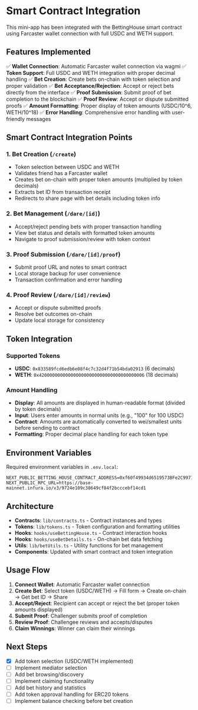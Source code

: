 # Smart Contract Integration

This mini-app has been integrated with the BettingHouse smart contract using Farcaster wallet connection with full USDC and WETH support.

## Features Implemented

✅ **Wallet Connection**: Automatic Farcaster wallet connection via wagmi
✅ **Token Support**: Full USDC and WETH integration with proper decimal handling
✅ **Bet Creation**: Create bets on-chain with token selection and proper validation
✅ **Bet Acceptance/Rejection**: Accept or reject bets directly from the interface
✅ **Proof Submission**: Submit proof of bet completion to the blockchain
✅ **Proof Review**: Accept or dispute submitted proofs
✅ **Amount Formatting**: Proper display of token amounts (USDC/10^6, WETH/10^18)
✅ **Error Handling**: Comprehensive error handling with user-friendly messages

## Smart Contract Integration Points

### 1. Bet Creation (`/create`)
- Token selection between USDC and WETH
- Validates friend has a Farcaster wallet
- Creates bet on-chain with proper token amounts (multiplied by token decimals)
- Extracts bet ID from transaction receipt
- Redirects to share page with bet details including token info

### 2. Bet Management (`/dare/[id]`)
- Accept/reject pending bets with proper transaction handling
- View bet status and details with formatted token amounts
- Navigate to proof submission/review with token context

### 3. Proof Submission (`/dare/[id]/proof`)
- Submit proof URL and notes to smart contract
- Local storage backup for user convenience
- Transaction confirmation and error handling

### 4. Proof Review (`/dare/[id]/review`)
- Accept or dispute submitted proofs
- Resolve bet outcomes on-chain
- Update local storage for consistency

## Token Integration

### Supported Tokens
- **USDC**: `0x833589fcd6edb6e08f4c7c32d4f71b54bda02913` (6 decimals)
- **WETH**: `0x4200000000000000000000000000000000000006` (18 decimals)

### Amount Handling
- **Display**: All amounts are displayed in human-readable format (divided by token decimals)
- **Input**: Users enter amounts in normal units (e.g., "100" for 100 USDC)
- **Contract**: Amounts are automatically converted to wei/smallest units before sending to contract
- **Formatting**: Proper decimal place handling for each token type

## Environment Variables

Required environment variables in `.env.local`:

```
NEXT_PUBLIC_BETTING_HOUSE_CONTRACT_ADDRESS=0xf60f49934d6519573BFe2C9971330e3e97158257
NEXT_PUBLIC_RPC_URL=https://base-mainnet.infura.io/v3/9724e109c38649cf84f2bcccebf14cd1
```

## Architecture

- **Contracts**: `lib/contracts.ts` - Contract instances and types
- **Tokens**: `lib/tokens.ts` - Token configuration and formatting utilities
- **Hooks**: `hooks/useBettingHouse.ts` - Contract interaction hooks
- **Hooks**: `hooks/useBetDetails.ts` - On-chain bet data fetching
- **Utils**: `lib/betUtils.ts` - Utility functions for bet management
- **Components**: Updated with smart contract and token integration

## Usage Flow

1. **Connect Wallet**: Automatic Farcaster wallet connection
2. **Create Bet**: Select token (USDC/WETH) → Fill form → Create on-chain → Get bet ID → Share
3. **Accept/Reject**: Recipient can accept or reject the bet (proper token amounts displayed)
4. **Submit Proof**: Challenger submits proof of completion
5. **Review Proof**: Challengee reviews and accepts/disputes
6. **Claim Winnings**: Winner can claim their winnings

## Next Steps

- [x] Add token selection (USDC/WETH implemented)
- [ ] Implement mediator selection
- [ ] Add bet browsing/discovery
- [ ] Implement claiming functionality
- [ ] Add bet history and statistics
- [ ] Add token approval handling for ERC20 tokens
- [ ] Implement balance checking before bet creation